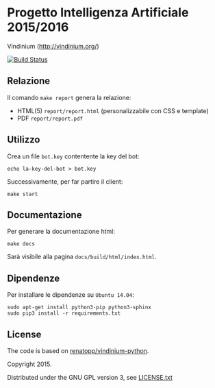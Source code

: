 # Progetto Intelligenza Artificiale 2015/2016

Vindinium (http://vindinium.org/)

[![Build Status](https://magnum.travis-ci.com/fpoli/ia1516.svg?token=XpqKLcynjTRxpC4xqqri)](https://magnum.travis-ci.com/fpoli/ia1516)


## Relazione

Il comando `make report` genera la relazione:

- HTML(5) `report/report.html` (personalizzabile con CSS e template)
- PDF `report/report.pdf`


## Utilizzo

Crea un file `bot.key` contentente la key del bot:

	echo la-key-del-bot > bot.key

Successivamente, per far partire il client:

	make start


## Documentazione

Per generare la documentazione html:

	make docs

Sarà visibile alla pagina `docs/build/html/index.html`.


## Dipendenze

Per installare le dipendenze su `Ubuntu 14.04`:

	sudo apt-get install python3-pip python3-sphinx
	sudo pip3 install -r requirements.txt


## License

The code is based on [renatopp/vindinium-python](https://github.com/renatopp/vindinium-python).

Copyright 2015.

Distributed under the GNU GPL version 3, see [LICENSE.txt](LICENSE.txt)

